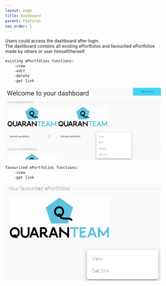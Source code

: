 ```yaml
---
layout: page
title: Dashboard
parent: Features
nav_order: 1
---
```


Users could access the dashboard after login.              
The dashboard contains all existing ePortfolios and favourited ePortfolios made by others or user himself/herself.       
                   
                       
                          
    existing ePortfolios functions:           
        -view             
        -edit                 
        -delete                    
        -get link                          

![existingPortfolios](../img/existingPortfolio.PNG)            
                         
                          
                                  
    favourited ePortfolios functions:   
        -view                                
        -get link                                  
                              
![favouritedPortfolios](../img/favouritedPortfolio.PNG)        